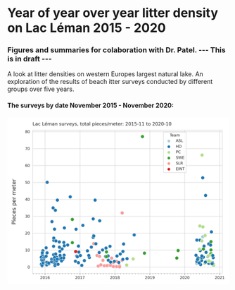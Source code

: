 # Year of year over year litter density on Lac Léman 2015 - 2020

### Figures and summaries for colaboration with Dr. Patel. --- This is in draft ---

A look at litter densities on western Europes largest natural lake. An exploration of the results of beach itter surveys conducted by different groups over five years.

#### The surveys by date November 2015 - November 2020:

![survey totals over time](/output/yearoneThroughFive/figure3.jpg)



